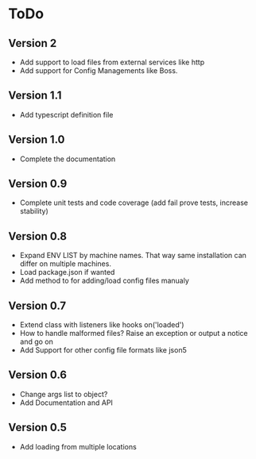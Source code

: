 # ToDo

## Version 2

* Add support to load files from external services like http
* Add support for Config Managements like Boss.

## Version 1.1

* Add typescript definition file

## Version 1.0

* Complete the documentation

## Version 0.9

* Complete unit tests and code coverage (add fail prove tests, increase stability)

## Version 0.8

* Expand ENV LIST by machine names. That way same installation can differ on multiple machines.
* Load package.json if wanted
* Add method to for adding/load config files manualy

## Version 0.7

* Extend class with listeners like hooks on('loaded')
* How to handle malformed files? Raise an exception or output a notice and go on
* Add Support for other config file formats like json5

## Version 0.6

* Change args list to object?
* Add Documentation and API

## Version 0.5

* Add loading from multiple locations
